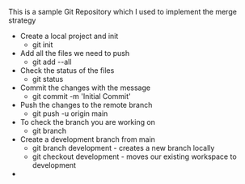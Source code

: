 This is a sample Git Repository which I used to implement the merge strategy

* Create a local project and init
   * git init
* Add all the files we need to push
   * git add --all
* Check the status of the files
   * git status
* Commit the changes with the message
  *  git commit -m 'Initial Commit'
* Push the changes to the remote branch
  * git push -u origin main
* To check the branch you are working on
  * git branch
* Create a development branch from main
  * git branch development - creates a new branch locally
  * git checkout development - moves our existing workspace to development
*   


  

